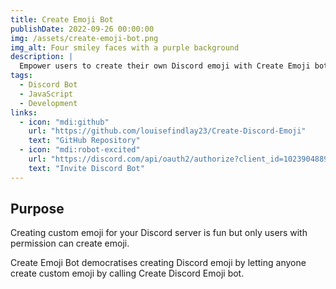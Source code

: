 ```yaml
---
title: Create Emoji Bot
publishDate: 2022-09-26 00:00:00
img: /assets/create-emoji-bot.png
img_alt: Four smiley faces with a purple background
description: |
  Empower users to create their own Discord emoji with Create Emoji bot
tags:
  - Discord Bot
  - JavaScript
  - Development
links:
  - icon: "mdi:github"
    url: "https://github.com/louisefindlay23/Create-Discord-Emoji"
    text: "GitHub Repository"
  - icon: "mdi:robot-excited"
    url: "https://discord.com/api/oauth2/authorize?client_id=1023904889304256546&permissions=3221227520&scope=bot"
    text: "Invite Discord Bot"
---
```


## Purpose

Creating custom emoji for your Discord server is fun but only users with permission can create emoji. 

Create Emoji Bot democratises creating Discord emoji by letting anyone create custom emoji by calling Create Discord Emoji bot.